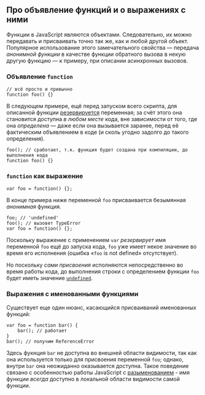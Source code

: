 ## Про объявление функций и о выражениях с ними

Функции в JavaScript являются объектами. Следовательно, их можно передавать и присваивать точно так же, как и любой другой объект. Популярное использование этого замечательного свойства — передача *анонимной функции* в качестве функции обратного вызова в некую другую функцию — к примеру, при описании асинхронных вызовов.

### Объявление `function`

    // всё просто и привычно
    function foo() {}

В следующем примере, ещё перед запуском всего скрипта, для описанной функции [резервируется](#function.scopes) переменная; за счёт этого она становится доступна *в любом месте* кода, вне зависимости от того, где она *определена* — даже если она вызывается заранее, перед её фактическим объявлением в коде (и сколь угодно задолго до такого определения).


    foo(); // сработает, т.к. функция будет создана при компиляции, до выполнения кода
    function foo() {}

### `function` как выражение

    var foo = function() {};

В конце примера ниже переменной `foo` присваивается безымянная *анонимная* функция.

    foo; // 'undefined'
    foo(); // вызовет TypeError
    var foo = function() {};

Поскольку выражение с применением `var` *резервирует* имя переменной `foo` ещё до запуска кода, `foo` уже имеет некое значение во время его исполнения (ошибка «`foo` is not defined» отсутствует).

Но поскольку *сами присвоения* исполняются непосредственно во время работы кода, до выполнения строки с определением функции `foo` будет иметь значение [`undefined`](#core.undefined).

### Выражения с именованными функциями

Существует еще один нюанс, касающийся присваиваний именованных функций:

    var foo = function bar() {
        bar(); // работает
    }
    bar(); // получим ReferenceError

Здесь фукнция `bar` не доступна во внешней области видимости, так как она используется только для присвоения переменной `foo`; однако, внутри `bar` она неожиданно оказывается доступна. Такое поведение связано с особенностью работы JavaScript с [разыменованием](#function.scopes) - имя функции *всегда* доступно в локальной области видимости самой функции.

